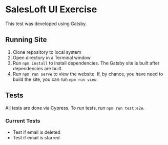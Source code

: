 # SalesLoft UI Exercise
This test was developed using Gatsby.

## Running Site
1. Clone repository to local system
2. Open directory in a Terminal window
3. Run `npm install` to install dependencies. The Gatsby site is built after dependencies are built.
4. Run `npm run serve` to view the website. If, by chance, you have need to build the site, you can run `npm run view`.

## Tests
All tests are done via Cypress. To run tests, run `npm run test:e2e`. 

### Current Tests
- Test if email is deleted
- Test if email is starred